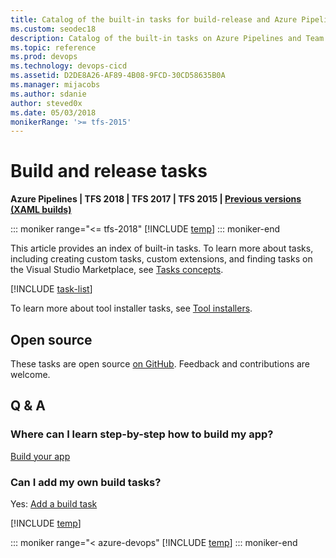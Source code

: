 ```yaml
---
title: Catalog of the built-in tasks for build-release and Azure Pipelines & TFS 
ms.custom: seodec18
description: Catalog of the built-in tasks on Azure Pipelines and Team Foundation Server
ms.topic: reference
ms.prod: devops
ms.technology: devops-cicd
ms.assetid: D2DE8A26-AF89-4B08-9FCD-30CD58635B0A
ms.manager: mijacobs
ms.author: sdanie
author: steved0x
ms.date: 05/03/2018
monikerRange: '>= tfs-2015'
---
```


# Build and release tasks

**Azure Pipelines | TFS 2018 | TFS 2017 | TFS 2015 | [Previous versions (XAML builds)](https://msdn.microsoft.com/library/ms400688%28v=vs.120%29.aspx)**

::: moniker range="<= tfs-2018"
[!INCLUDE [temp](../_shared/concept-rename-note.md)]
::: moniker-end

This article provides an index of built-in tasks. To learn more about tasks, including creating custom tasks, custom extensions, and finding tasks on the Visual Studio Marketplace, see [Tasks concepts](../process/tasks.md).

[!INCLUDE [task-list](_shared/task-list.md)]

To learn more about tool installer tasks, see [Tool installers](../process/tasks.md#tool-installers).

## Open source

These tasks are open source [on GitHub](https://github.com/Microsoft/azure-pipelines-tasks). Feedback and contributions are welcome.

## Q & A  

<!-- BEGINSECTION class="md-qanda" -->

### Where can I learn step-by-step how to build my app?

[Build your app](../apps/index.md)

### Can I add my own build tasks?

Yes: [Add a build task](../../extend/develop/add-build-task.md)

[!INCLUDE [temp](../_shared/qa-agents.md)]

::: moniker range="< azure-devops"
[!INCLUDE [temp](../_shared/qa-versions.md)]
::: moniker-end

<!-- ENDSECTION -->
